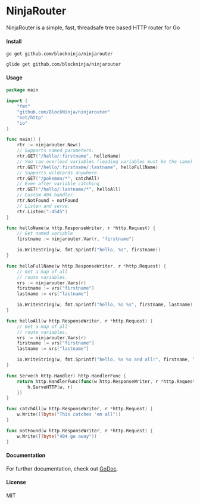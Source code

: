 # NinjaRouter

NinjaRouter is a simple, fast, threadsafe tree based HTTP router for Go

#### Install

    go get github.com/blockninja/ninjarouter

    glide get github.com/blockninja/ninjarouter

#### Usage

```go
package main

import (
    "fmt"
    "github.com/BlockNinja/ninjarouter"
    "net/http"
    "io"
)

func main() {
    rtr := ninjarouter.New()
    // Supports named parameters.
    rtr.GET("/hello/:firstname", helloName)
    // You can overload variables (leading variables must be the same)
    rtr.GET("/hello/:firstname/:lastname", helloFullName)
    // Supports wildcards anywhere.
    rtr.GET("/pokemon/*", catchAll)
    // Even after variable catching
    rtr.GET("/hello/:lastname/*", helloAll)
    // Custom 404 handler.
    rtr.NotFound = notFound
    // Listen and serve.
    rtr.Listen(":4545")
}

func helloName(w http.ResponseWriter, r *http.Request) {
    // Get named variable
    firstname := ninjarouter.Var(r, "firstname")

    io.WriteString(w, fmt.Sprintf("hello, %s", firstname))
}

func helloFullName(w http.ResponseWriter, r *http.Request) {
    // Get a map of all
    // route variables.
    vrs := ninjarouter.Vars(r)
    firstname := vrs["firstname"]
    lastname := vrs["lastname"]

    io.WriteString(w, fmt.Sprintf("hello, %s %s", firstname, lastname))
}

func helloAll(w http.ResponseWriter, r *http.Request) {
    // Get a map of all
    // route variables.
    vrs := ninjarouter.Vars(r)
    firstname := vrs["firstname"]
    lastname := vrs["lastname"]

    io.WriteString(w, fmt.Sprintf("hello, %s %s and all!", firstname, lastname))
}

func Serve(h http.Handler) http.HandlerFunc {
    return http.HandlerFunc(func(w http.ResponseWriter, r *http.Request) {
        h.ServeHTTP(w, r)
    })
}

func catchAll(w http.ResponseWriter, r *http.Request) {
    w.Write([]byte("This catches 'em all"))
}

func notFound(w http.ResponseWriter, r *http.Request) {
    w.Write([]byte("404 go away"))
}
```

#### Documentation

For further documentation, check out [GoDoc](http://godoc.org/github.com/BlockNinja/ninjarouter).

#### License
MIT